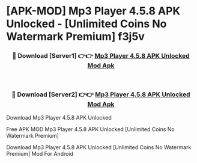 # [APK-MOD] Mp3 Player 4.5.8 APK Unlocked - [Unlimited Coins No Watermark Premium] f3j5v



<div align="center">
<h3>🔴 Download [Server1] 👉👉 <a href="https://momento.my/?title=Mp3_Player_4.5.8_APK_Unlocked">Mp3 Player 4.5.8 APK Unlocked Mod Apk</a></h3><br>

<h3>🔴 Download [Server2] 👉👉 <a href="https://momento.my/?title=Mp3_Player_4.5.8_APK_Unlocked">Mp3 Player 4.5.8 APK Unlocked Mod Apk</a></h3>
</div>



Download Mp3 Player 4.5.8 APK Unlocked 

Free APK MOD Mp3 Player 4.5.8 APK Unlocked [Unlimited Coins No Watermark Premium]

Download Mp3 Player 4.5.8 APK Unlocked [Unlimited Coins No Watermark Premium] Mod For Android
